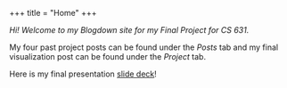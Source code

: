 +++
title = "Home"
+++


*Hi! Welcome to my Blogdown site for my Final Project for CS 631.*

My four past project posts can be found under the *Posts* tab and my final visualization post can be found under the *Project* tab.

Here is my final presentation [slide deck](slides/final_pres.html)!